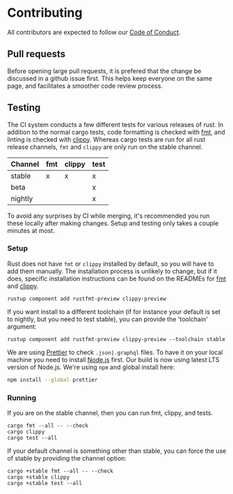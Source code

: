 
# Contributing

All contributors are expected to follow our [Code of Conduct](CODE_OF_CONDUCT.md).

## Pull requests

Before opening large pull requests, it is prefered that the change be discussed in a github issue first. This helps keep everyone on the same page, and facilitates a smoother code review process.

## Testing

The CI system conducts a few different tests for various releases of rust. In addition to the normal cargo tests, code formatting is checked with [fmt](https://github.com/rust-lang-nursery/rustfmt), and linting is checked with [clippy](https://github.com/rust-lang-nursery/rust-clippy). Whereas cargo tests are run for all rust release channels, `fmt` and `clippy` are only run on the stable channel.

| Channel | fmt | clippy | test |
|---------|-----|--------|------|
| stable  | x   | x      | x    |
| beta    |     |        | x    |
| nightly |     |        | x    |

To avoid any surprises by CI while merging, it's recommended you run these locally after making changes. Setup and testing only takes a couple minutes at most.

### Setup

Rust does not have `fmt` or `clippy` installed by default, so you will have to add them manually. The installation process is unlikely to change, but if it does, specific installation instructions can be found on the READMEs for [fmt](https://github.com/rust-lang-nursery/rustfmt#quick-start) and [clippy](https://github.com/rust-lang-nursery/rust-clippy#step-2-install-clippy).

```
rustup component add rustfmt-preview clippy-preview
```

If you want install to a different toolchain (if for instance your default is set to nightly, but you need to test stable), you can provide the 'toolchain' argument:

```
rustup component add rustfmt-preview clippy-preview --toolchain stable
```

We are using [Prettier](https://prettier.io) to check `.json|.graphql` files. To have it on your local machine you need to install [Node.js](https://nodejs.org) first.
Our build is now using latest LTS version of Node.js. We're using `npm` and global install here:

```bash
npm install --global prettier
```

### Running

If you are on the stable channel, then you can run fmt, clippy, and tests.

```
cargo fmt --all -- --check
cargo clippy
cargo test --all
```

If your default channel is something other than stable, you can force the use of stable by providing the channel option:

```
cargo +stable fmt --all -- --check
cargo +stable clippy
cargo +stable test --all
```
